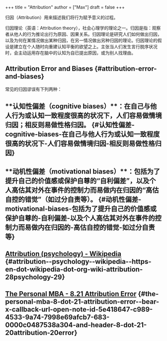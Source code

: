 +++
title = "Attribution"
author = ["Max"]
draft = false
+++

归因（Attribution）用来描述我们将行为赋予意义的过程。

归因理论（英语：Attribution theory），社会心理学的理论之一。归因是指：观察者从他人的行为推论出行为原因、因果关系。归因理论是研究人们如何做出归因，以及为何在某情况做出某种归因，在另一情况做出另种归因的理论。归因理论的假设是建立在个人随时向重建认知平衡的欲望之上。主张当人们发生言行脱序状况时，会主动运用存在脑中的认知为自已提出原因，或为别人找理由。


## Attribution Error and Biases {#attribution-error-and-biases}

常见的归因谬误有下列两种：


## \*\*认知性偏差（cognitive biases）\*\*：在自己与他人行为或认知一致程度很高的状况下，人们容易做情境归因；相反则易做性格归因。 {#认知性偏差-cognitive-biases-在自己与他人行为或认知一致程度很高的状况下-人们容易做情境归因-相反则易做性格归因}


## \*\*动机性偏差（motivational biases）\*\*：包括为了提升自己的价值感或保护自尊的“自利偏差”，以及个人高估其对外在事件的控制力而易做内在归因的“高估自控的错觉”（如过分自责等）。 {#动机性偏差-motivational-biases-包括为了提升自己的价值感或保护自尊的-自利偏差-以及个人高估其对外在事件的控制力而易做内在归因的-高估自控的错觉-如过分自责等}


## [Attribution (psychology) - Wikipedia](<https://en.wikipedia.org/wiki/Attribution%5F%28psychology%29>) {#attribution--psychology--wikipedia--https-en-dot-wikipedia-dot-org-wiki-attribution-28psychology-29}


## [The Personal MBA - 8.21 Attribution Error](bear://x-callback-url/open-note?id=5E418647-C989-4533-9A74-7998E69AFCB7-683-0000C0487538A304&header=8.21%20Attribution%20Error) {#the-personal-mba-8-dot-21-attribution-error--bear-x-callback-url-open-note-id-5e418647-c989-4533-9a74-7998e69afcb7-683-0000c0487538a304-and-header-8-dot-21-20attribution-20error}
